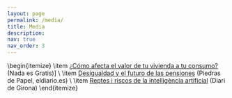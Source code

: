 ```yaml
---
layout: page
permalink: /media/
title: Media
description: 
nav: true
nav_order: 3
---
```

\begin{itemize}
\item [¿Cómo afecta el valor de tu vivienda a tu consumo?](https://nadaesgratis.es/admin/como-afecta-el-valor-de-tu-vivienda-a-tu-consumo) (Nada es Gratis)] \\
\item [Desigualdad y el futuro de las pensiones](https://www.eldiario.es/piedrasdepapel/desigualdad-pensiones-reforma_132_6432872.html) (Piedras de Papel, eldiario.es) \\
\item [Reptes i riscos de la intelligència artificial](https://www.diaridegirona.cat/comarques/2019/04/25/reptes-i-riscos-intel-ligencia-48830434.html) (Diari de Girona)
\end{itemize}